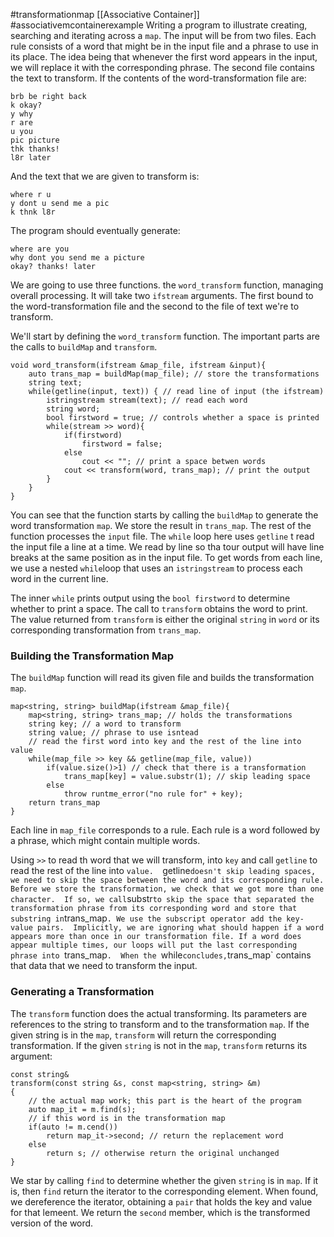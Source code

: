 #transformationmap
[[Associative Container]] 
#associativemcontainerexample
Writing a program to illustrate creating, searching and iterating across a `map`. 
The input will be from two files. 
Each rule consists of a word that might be in the input file and a phrase to use in its place. 
The idea being that whenever the first word appears in the input, we will replace it with the corresponding phrase. 
The second file contains the text to transform. 
If the contents of the word-transformation file are: 
```
brb be right back
k okay?
y why
r are
u you
pic picture
thk thanks!
l8r later
```

And the text that we are given to transform is: 
```
where r u
y dont u send me a pic
k thnk l8r
```

The program should eventually generate: 
```
where are you
why dont you send me a picture
okay? thanks! later
```

We are going to use three functions. 
the `word_transform` function, managing overall processing. It will take two `ifstream` arguments. 
The first bound to the word-transformation file and the second to the file of text we're to transform. 

We'll start by defining the `word_transform` function. 
The important parts are the calls to `buildMap` and `transform`. 
```
void word_transform(ifstream &map_file, ifstream &input){ 
	auto trans_map = buildMap(map_file); // store the transformations
	string text;
	while(getline(input, text)) { // read line of input (the ifstream)
		istringstream stream(text); // read each word
		string word;
		bool firstword = true; // controls whether a space is printed
		while(stream >> word){ 
			if(firstword)
				firstword = false;
			else
				cout << ""; // print a space betwen words
			cout << transform(word, trans_map); // print the output
		}
	}
}
```
You can see that the function starts by calling the `buildMap` to generate the word transformation `map`. 
We store the result in `trans_map`. The rest of the function processes the `input` file. 
The `while` loop here uses `getline` t read the input file a line at a time. 
We read by line so tha tour output will have line breaks at the same position as in the input file. 
To get words from each line, we use a nested `while`loop that uses an `istringstream` to process each word in the current line. 

The inner `while` prints output using the `bool firstword` to determine whether to print a space. 
The call to `transform` obtains the word to print. 
The value returned from `transform` is either the original `string` in `word` or its corresponding transformation from `trans_map`. 

### Building the Transformation Map
The `buildMap` function will read its given file and builds the transformation `map`. 
```
map<string, string> buildMap(ifstream &map_file){ 
	map<string, string> trans_map; // holds the transformations
	string key; // a word to transform
	string value; // phrase to use isntead
	// read the first word into key and the rest of the line into value
	while(map_file >> key && getline(map_file, value))
		if(value.size()>1) // check that there is a transformation
			trans_map[key] = value.substr(1); // skip leading space
		else
			throw runtme_error("no rule for" + key);
	return trans_map
}
```

Each line in `map_file` corresponds to a rule. 
Each rule is a word followed by a phrase, which might contain multiple words. 

Using `>>` to read th word that we will transform, into `key` and call `getline` to read the rest of the line into `value. 
`getline` doesn't skip leading spaces, we need to skip the space between the word and its corresponding rule. 
Before we store the transformation, we check that we got more than one character. 
If so, we call `substr` to skip the space that separated the transformation phrase from its corresponding word and store that substring in `trans_map`.
We use the subscript operator add the key-value pairs. 
Implicitly, we are ignoring what should happen if a word appears more than once in our transformation file. If a word does appear multiple times, our loops will put the last corresponding phrase into `trans_map`. 
When the `while` concludes, `trans_map` contains that data that we need to transform the input. 

### Generating a Transformation
The `transform` function does the actual transforming. 
Its parameters are references to the string to transform and to the transformation `map`. 
If the given string is in the `map`, `transform` will return the corresponding transformation. 
If the given `string` is not in the `map`, `transform` returns its argument: 
```
const string&
transform(const string &s, const map<string, string> &m)
{
	// the actual map work; this part is the heart of the program
	auto map_it = m.find(s);
	// if this word is in the transformation map
	if(auto != m.cend())
		return map_it->second; // return the replacement word
	else
		return s; // otherwise return the original unchanged
}
```

We star by calling `find` to determine whether the given `string` is in `map`. If it is, then `find` return the iterator to the corresponding element. 
When found, we dereference the iterator, obtaining a `pair` that holds the key and value for that lemeent. 
We return the `second` member, which is the transformed version of the word. 

